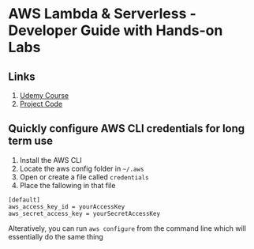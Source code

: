 # AWS Lambda & Serverless - Developer Guide with Hands-on Labs
## Links
1. [Udemy Course](https://www.udemy.com/course/aws-lambda-serverless-developer-guide-with-hands-on-labs/learn/)
2. [Project Code](https://github.com/awsrun/aws-serverless)

## Quickly configure AWS CLI credentials for long term use
1. Install the AWS CLI
2. Locate the aws config folder in `~/.aws`
3. Open or create a file called `credentials`
4. Place the fallowing in that file
```
[default]
aws_access_key_id = yourAccessKey
aws_secret_access_key = yourSecretAccessKey
```

Alteratively, you can run `aws configure` from the command line which will essentially do the same thing